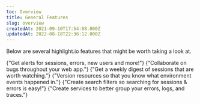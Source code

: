 ```yaml
---
toc: Overview
title: General Features
slug: overview
createdAt: 2021-09-10T17:54:08.000Z
updatedAt: 2022-08-18T22:36:12.000Z
---
```


Below are several highlight.io features that might be worth taking a look at.

<DocsCardGroup>
    <DocsCard title="Alerts."  href="./alerts.md">
        {"Get alerts for sessions, errors, new users and more!"}
    </DocsCard>
    <DocsCard title="Comments."  href="./comments.md">
        {"Collaborate on bugs throughout your web app."}
    </DocsCard>
    <DocsCard title="Digests."  href="./digests.md">
        {"Get a weekly digest of sessions that are worth watching."}
    </DocsCard>
    <DocsCard title="Environments."  href="./environments.md">
        {"Version resources so that you know what environment events happened in."}
    </DocsCard>
    <DocsCard title="Segments."  href="./segments.md">
        {"Create search filters so searching for sessions & errors is easy!"}
    </DocsCard>
    <DocsCard title="Services."  href="./services.md">
        {"Create services to better group your errors, logs, and traces."}
    </DocsCard>
</DocsCardGroup>
